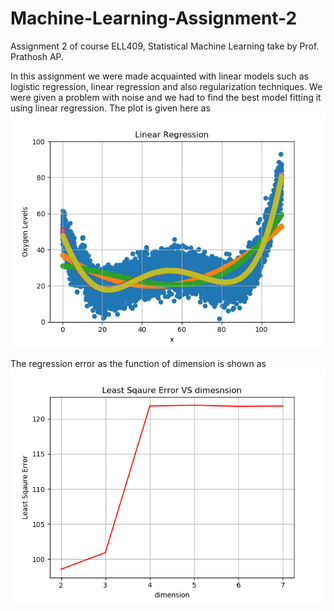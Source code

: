# Machine-Learning-Assignment-2
Assignment 2 of course ELL409, Statistical Machine Learning take by Prof. Prathosh AP.

In this assignment we were made acquainted with linear models such as logistic regression, linear regression and also regularization techniques. We were given a problem with noise and we had to find the best model fitting it using linear regression. The plot is given here as 
![alt text](https://raw.githubusercontent.com/saurabhkumar8112/Machine-Learning-Assignment-2/master/River_plots.png)

The regression error as the function of dimension is shown as 
![alt text](https://raw.githubusercontent.com/saurabhkumar8112/Machine-Learning-Assignment-2/master/Linear%20Regression_river_test.png)

